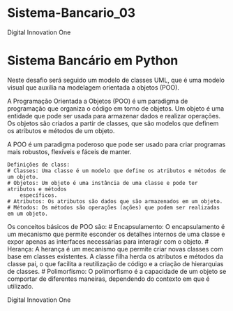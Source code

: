 # Sistema-Bancario_03
 Digital Innovation One

 # Sistema Bancário em Python
Neste desafio será seguido um modelo de classes UML, que é uma modelo visual que auxilia na modelagem orientada a objetos (POO).

A Programação Orientada a Objetos (POO) é um paradigma de programação que organiza 
o código em torno de objetos. Um objeto é uma entidade que pode ser usada para armazenar 
dados e realizar operações. Os objetos são criados a partir de classes, que são modelos 
que definem os atributos e métodos de um objeto.

A POO é um paradigma poderoso que pode ser usado para criar programas mais robustos, 
    flexíveis e fáceis de manter.
    
    Definições de class:
    # Classes: Uma classe é um modelo que define os atributos e métodos de um objeto.
    # Objetos: Um objeto é uma instância de uma classe e pode ter atributos e métodos 
        específicos.
    # Atributos: Os atributos são dados que são armazenados em um objeto.
    # Métodos: Os métodos são operações (ações) que podem ser realizadas em um objeto.

Os conceitos básicos de POO são:
    # Encapsulamento: O encapsulamento é um mecanismo que permite esconder os detalhes 
        internos de uma classe e expor apenas as interfaces necessárias para interagir com o objeto.
    # Herança: A herança é um mecanismo que permite criar novas classes com base em 
        classes existentes. A classe filha herda os atributos e métodos da classe pai, 
        o que facilita a reutilização de código e a criação de hierarquias de classes.
    # Polimorfismo: O polimorfismo é a capacidade de um objeto se comportar de 
        diferentes maneiras, dependendo do contexto em que é utilizado.

Digital Innovation One

